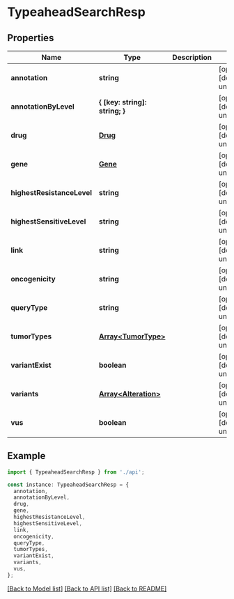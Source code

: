 # TypeaheadSearchResp

## Properties

| Name                       | Type                                         | Description | Notes                             |
| -------------------------- | -------------------------------------------- | ----------- | --------------------------------- |
| **annotation**             | **string**                                   |             | [optional] [default to undefined] |
| **annotationByLevel**      | **{ [key: string]: string; }**               |             | [optional] [default to undefined] |
| **drug**                   | [**Drug**](Drug.md)                          |             | [optional] [default to undefined] |
| **gene**                   | [**Gene**](Gene.md)                          |             | [optional] [default to undefined] |
| **highestResistanceLevel** | **string**                                   |             | [optional] [default to undefined] |
| **highestSensitiveLevel**  | **string**                                   |             | [optional] [default to undefined] |
| **link**                   | **string**                                   |             | [optional] [default to undefined] |
| **oncogenicity**           | **string**                                   |             | [optional] [default to undefined] |
| **queryType**              | **string**                                   |             | [optional] [default to undefined] |
| **tumorTypes**             | [**Array&lt;TumorType&gt;**](TumorType.md)   |             | [optional] [default to undefined] |
| **variantExist**           | **boolean**                                  |             | [optional] [default to undefined] |
| **variants**               | [**Array&lt;Alteration&gt;**](Alteration.md) |             | [optional] [default to undefined] |
| **vus**                    | **boolean**                                  |             | [optional] [default to undefined] |

## Example

```typescript
import { TypeaheadSearchResp } from './api';

const instance: TypeaheadSearchResp = {
  annotation,
  annotationByLevel,
  drug,
  gene,
  highestResistanceLevel,
  highestSensitiveLevel,
  link,
  oncogenicity,
  queryType,
  tumorTypes,
  variantExist,
  variants,
  vus,
};
```

[[Back to Model list]](../README.md#documentation-for-models) [[Back to API list]](../README.md#documentation-for-api-endpoints) [[Back to README]](../README.md)
